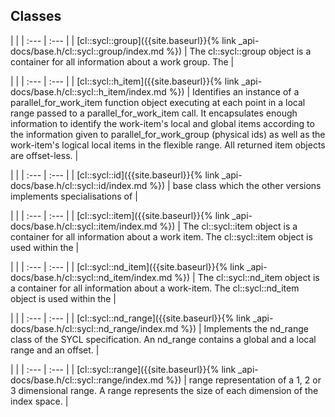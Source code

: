 ---
---
## Classes

   |   |
| :--- | :--- |
| [cl::sycl::group]({{site.baseurl}}{% link _api-docs/base.h/cl::sycl::group/index.md %}) | The cl::sycl::group object is a container for all information about a work group. The  |


   |   |
| :--- | :--- |
| [cl::sycl::h_item]({{site.baseurl}}{% link _api-docs/base.h/cl::sycl::h_item/index.md %}) | Identifies an instance of a parallel_for_work_item function object executing at each point in a local range passed to a parallel_for_work_item call. It encapsulates enough information to identify the work-item's local and global items according to the information given to parallel_for_work_group (physical ids) as well as the work-item's logical local items in the flexible range. All returned item objects are offset-less.  |


   |   |
| :--- | :--- |
| [cl::sycl::id]({{site.baseurl}}{% link _api-docs/base.h/cl::sycl::id/index.md %}) | base class which the other versions implements specialisations of  |


   |   |
| :--- | :--- |
| [cl::sycl::item]({{site.baseurl}}{% link _api-docs/base.h/cl::sycl::item/index.md %}) | The cl::sycl::item object is a container for all information about a work item. The cl::sycl::item object is used within the  |


   |   |
| :--- | :--- |
| [cl::sycl::nd_item]({{site.baseurl}}{% link _api-docs/base.h/cl::sycl::nd_item/index.md %}) | The cl::sycl::nd_item object is a container for all information about a work-item. The cl::sycl::nd_item object is used within the  |


   |   |
| :--- | :--- |
| [cl::sycl::nd_range]({{site.baseurl}}{% link _api-docs/base.h/cl::sycl::nd_range/index.md %}) | Implements the nd_range class of the SYCL specification. An nd_range contains a global and a local range and an offset.  |


   |   |
| :--- | :--- |
| [cl::sycl::range]({{site.baseurl}}{% link _api-docs/base.h/cl::sycl::range/index.md %}) | range representation of a 1, 2 or 3 dimensional range. A range represents the size of each dimension of the index space.  |

